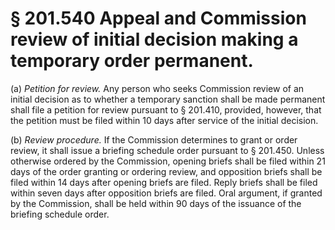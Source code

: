 # § 201.540   Appeal and Commission review of initial decision making a temporary order permanent.

(a) *Petition for review.* Any person who seeks Commission review of an initial decision as to whether a temporary sanction shall be made permanent shall file a petition for review pursuant to § 201.410, provided, however, that the petition must be filed within 10 days after service of the initial decision. 


(b) *Review procedure.* If the Commission determines to grant or order review, it shall issue a briefing schedule order pursuant to § 201.450. Unless otherwise ordered by the Commission, opening briefs shall be filed within 21 days of the order granting or ordering review, and opposition briefs shall be filed within 14 days after opening briefs are filed. Reply briefs shall be filed within seven days after opposition briefs are filed. Oral argument, if granted by the Commission, shall be held within 90 days of the issuance of the briefing schedule order. 




